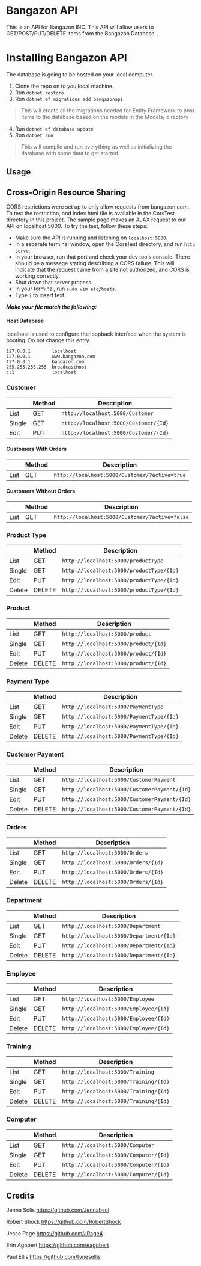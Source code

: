 # Bangazon API
This is an API for Bangazon INC. This API will allow users to GET/POST/PUT/DELETE items from the Bangazon Database.


# Installing Bangazon API

The database is going to be hosted on your local computer.
 1. Clone the repo on to you local machine.
 1. Run `dotnet restore`
 1. Run `dotnet ef migrations add bangazonapi`
 >This will create all the migrations needed for Entity Framework to post items to the database based on the models in the Models/ directory
 4. Run `dotnet ef database update`
 1. Run `dotnet run`
 > This will compile and run everything as well as initializing the database with some data to get started
## Usage

## Cross-Origin Resource Sharing
CORS restrictions were set up to only allow requests from bangazon.com.  To test the restriction, and index.html file is available in the CorsTest directory in this project.  The sample page makes an AJAX request to our API on localhost:5000.  To try the test, follow these steps:

+ Make sure the API is running and listening on `localhost:5000`.
+ In a separate terminal window, open the CorsTest directory, and run `http serve`.
+ In your browser, run that port and check your dev tools console.  There should be a message stating describing a CORS failure.  This will indicate that the request came from a site not authorized, and CORS is working correctly.
+ Shut down that server process.
+ In your terminal, run `sudo vim etc/hosts`.
+ Type `i` to insert text.

***Make your file match the following:***


#### Host Database

localhost is used to configure the loopback interface
when the system is booting.  Do not change this entry.

```
127.0.0.1        localhost
127.0.0.1        www.bangazon.com
127.0.0.1        bangazon.com
255.255.255.255  broadcasthost
::1              localhost
```

### Customer
||Method|Description|
|---|---| ----------|
| List | GET |`http://localhost:5000/Customer`|
| Single | GET |`http://localhost:5000/Customer/{Id}`|
| Edit | PUT |`http://localhost:5000/Customer/{Id}` |

#### Customers With Orders
||Method|Description|
|---|---| ----------|
| List | GET |`http://localhost:5000/Customer/?active=true`|

#### Customers Without Orders
||Method|Description|
|---|---| ----------|
| List | GET |`http://localhost:5000/Customer/?active=false`|


### Product Type
||Method|Description|
|---|---| ----------|
| List | GET |`http://localhost:5000/productType`|
| Single | GET |`http://localhost:5000/productType/{Id}`|
| Edit | PUT |`http://localhost:5000/productType/{Id}`|
| Delete | DELETE |`http://localhost:5000/productType/{Id}`|

### Product
||Method|Description|
|---|---| ----------|
| List | GET |`http://localhost:5000/product`|
| Single | GET |`http://localhost:5000/product/{Id}`|
| Edit | PUT |`http://localhost:5000/product/{Id}`|
| Delete | DELETE |`http://localhost:5000/product/{Id}`|

### Payment Type
||Method|Description|
|---|---| ----------|
| List | GET |`http://localhost:5000/PaymentType`|
| Single | GET |`http://localhost:5000/PaymentType/{Id}`|
| Edit | PUT |`http://localhost:5000/PaymentType/{Id}`|
| Delete | DELETE |`http://localhost:5000/PaymentType/{Id}`|

### Customer Payment
||Method|Description|
|---|---| ----------|
| List | GET |`http://localhost:5000/CustomerPayment`|
| Single | GET |`http://localhost:5000/CustomerPayment/{Id}`|
| Edit | PUT |`http://localhost:5000/CustomerPayment/{Id}`|
| Delete | DELETE |`http://localhost:5000/CustomerPayment/{Id}`|

### Orders
||Method|Description|
|---|---| ----------|
| List | GET |`http://localhost:5000/Orders`|
| Single | GET |`http://localhost:5000/Orders/{Id}`|
| Edit | PUT |`http://localhost:5000/Orders/{Id}`|
| Delete | DELETE |`http://localhost:5000/Orders/{Id}`|

### Department
||Method|Description|
|---|---| ----------|
| List | GET |`http://localhost:5000/Department`|
| Single | GET |`http://localhost:5000/Department/{Id}`|
| Edit | PUT |`http://localhost:5000/Department/{Id}`|
| Delete | DELETE |`http://localhost:5000/Department/{Id}`|

### Employee
||Method|Description|
|---|---| ----------|
| List | GET |`http://localhost:5000/Employee`|
| Single | GET |`http://localhost:5000/Employee/{Id}`|
| Edit | PUT |`http://localhost:5000/Employee/{Id}`|
| Delete | DELETE |`http://localhost:5000/Employee/{Id}`|

### Training
||Method|Description|
|---|---| ----------|
| List | GET |`http://localhost:5000/Training`|
| Single | GET |`http://localhost:5000/Training/{Id}`|
| Edit | PUT |`http://localhost:5000/Training/{Id}`|
| Delete | DELETE |`http://localhost:5000/Training/{Id}`|

### Computer
||Method|Description|
|---|---| ----------|
| List | GET |`http://localhost:5000/Computer`|
| Single | GET |`http://localhost:5000/Computer/{Id}`|
| Edit | PUT |`http://localhost:5000/Computer/{Id}`|
| Delete | DELETE |`http://localhost:5000/Computer/{Id}`|


## Credits

Jenna Solis
https://github.com/Jennabsol

Robert Shock
https://github.com/RobertShock

Jesse Page
https://github.com/JPage4

Erin Agobert
https://github.com/eagobert

Paul Ellis
https://github.com/tynesellis
























